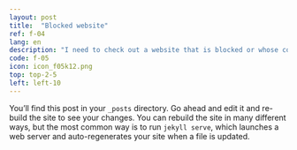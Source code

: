 ```yaml
---
layout: post
title:  "Blocked website"
ref: f-04
lang: en
description: "I need to check out a website that is blocked or whose content is not legal in my country. Is there a way to do this without drawing attention to myself?"
code: f-05
icon: icon_f05k12.png
top: top-2-5
left: left-10
---
```

You’ll find this post in your `_posts` directory. Go ahead and edit it and re-build the site to see your changes. You can rebuild the site in many different ways, but the most common way is to run `jekyll serve`, which launches a web server and auto-regenerates your site when a file is updated.